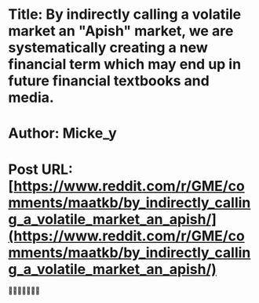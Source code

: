 # Title: By indirectly calling a volatile market an "Apish" market, we are systematically creating a new financial term which may end up in future financial textbooks and media.
# Author: Micke_y
# Post URL: [https://www.reddit.com/r/GME/comments/maatkb/by_indirectly_calling_a_volatile_market_an_apish/](https://www.reddit.com/r/GME/comments/maatkb/by_indirectly_calling_a_volatile_market_an_apish/)


🍌🦍🚀🦍🚀🦍🍌
